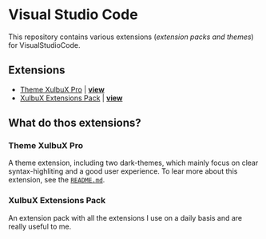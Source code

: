 # Visual Studio Code
This repository contains various extensions (*extension packs and themes*) for VisualStudioCode.

## Extensions
* [Theme XulbuX Pro](#themexulbuxpro) | **[view](./vscode-theme-xulbux-pro)**
* [XulbuX Extensions Pack](#xulbuxextensionspack) | **[view](./vscode-extensions-xulbux)**

## What do thos extensions?

### Theme XulbuX Pro
A theme extension, including two dark-themes, which mainly focus on clear syntax-highliting and a good user experience.
To lear more about this extension, see the [`README.md`](./vscode-theme-xulbux-pro/README.md).

### XulbuX Extensions Pack
An extension pack with all the extensions I use on a daily basis and are really useful to me.
